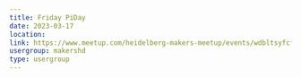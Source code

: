 ```yaml
---
title: Friday PiDay
date: 2023-03-17
location: 
link: https://www.meetup.com/heidelberg-makers-meetup/events/wdbltsyfcfbwb/
usergroup: makershd
type: usergroup
---
```

